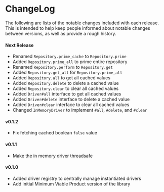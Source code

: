 # ChangeLog

The following are lists of the notable changes included with each release.
This is intended to help keep people informed about notable changes between
versions, as well as provide a rough history.

#### Next Release

* Renamed `Repository.prime_cache` to `Repository.prime`
* Added `Repository.prime_all` to prime entire repository
* Renamed `Repository.perform` to `Repository.get`
* Added `Repository.get_all` for `Repository.prime_all`
* Added `Repository.all` to get all cached values
* Added `Repository.delete` to delete a cached value
* Added `Repository.clear` to clear all cached values
* Added `Driver#all` interface to get all cached values
* Added `Driver#delete` interface to delete a cached value
* Added `Driver#clear` interface to clear all cached values
* Changed `InMemoryDriver` to implement `#all`, `#delete`, and `#clear`

#### v0.1.2

* Fix fetching cached boolean `false` value

#### v0.1.1

* Make the in memory driver threadsafe

#### v0.1.0

* Added driver registry to centrally manage instantiated drivers
* Add initial Minimum Viable Product version of the library

